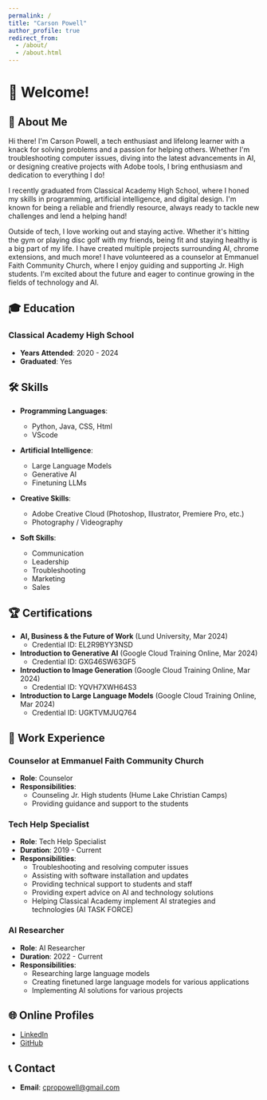 ```yaml
---
permalink: /
title: "Carson Powell"
author_profile: true
redirect_from: 
  - /about/
  - /about.html
---
```


# 👋 Welcome!

## 📝 About Me

Hi there! I'm Carson Powell, a tech enthusiast and lifelong learner with a knack for solving problems and a passion for helping others. Whether I'm troubleshooting computer issues, diving into the latest advancements in AI, or designing creative projects with Adobe tools, I bring enthusiasm and dedication to everything I do!

I recently graduated from Classical Academy High School, where I honed my skills in programming, artificial intelligence, and digital design. I'm known for being a reliable and friendly resource, always ready to tackle new challenges and lend a helping hand!

Outside of tech, I love working out and staying active. Whether it's hitting the gym or playing disc golf with my friends, being fit and staying healthy is a big part of my life. I have created multiple projects surrounding AI, chrome extensions, and much more! I have volunteered as a counselor at Emmanuel Faith Community Church, where I enjoy guiding and supporting Jr. High students. I'm excited about the future and eager to continue growing in the fields of technology and AI.

## 🎓 Education

### Classical Academy High School
- **Years Attended**: 2020 - 2024
- **Graduated**: Yes
  
## 🛠️ Skills

- **Programming Languages**:
  - Python, Java, CSS, Html
  - VScode
- **Artificial Intelligence**:
  - Large Language Models
  - Generative AI
  - Finetuning LLMs
- **Creative Skills**:
  - Adobe Creative Cloud (Photoshop, Illustrator, Premiere Pro, etc.)
  - Photography / Videography

- **Soft Skills**:
  - Communication
  - Leadership
  - Troubleshooting
  - Marketing
  - Sales
  
## 🏆 Certifications

- **AI, Business & the Future of Work** (Lund University, Mar 2024) 
  - Credential ID: EL2R9BYY3NSD
- **Introduction to Generative AI** (Google Cloud Training Online, Mar 2024)
  - Credential ID: GXG46SW63GF5
- **Introduction to Image Generation** (Google Cloud Training Online, Mar 2024)
  - Credential ID: YQVH7XWH64S3
- **Introduction to Large Language Models** (Google Cloud Training Online, Mar 2024)
  - Credential ID: UGKTVMJUQ764

## 💼 Work Experience

### Counselor at Emmanuel Faith Community Church
- **Role**: Counselor
- **Responsibilities**:
  - Counseling Jr. High students (Hume Lake Christian Camps)
  - Providing guidance and support to the students

### Tech Help Specialist
- **Role**: Tech Help Specialist
- **Duration**: 2019 - Current
- **Responsibilities**:
  - Troubleshooting and resolving computer issues
  - Assisting with software installation and updates
  - Providing technical support to students and staff
  - Providing expert advice on AI and technology solutions
  - Helping Classical Academy implement AI strategies and technologies (AI TASK FORCE)

### AI Researcher
- **Role**: AI Researcher
- **Duration**: 2022 - Current
- **Responsibilities**:
  - Researching large language models
  - Creating finetuned large language models for various applications
  - Implementing AI solutions for various projects

## 🌐 Online Profiles

- [LinkedIn](https://www.linkedin.com/in/carson-powell-218b732ba/)
- [GitHub](https://github.com/bmg66)

## 📞 Contact

- **Email**: cpropowell@gmail.com
